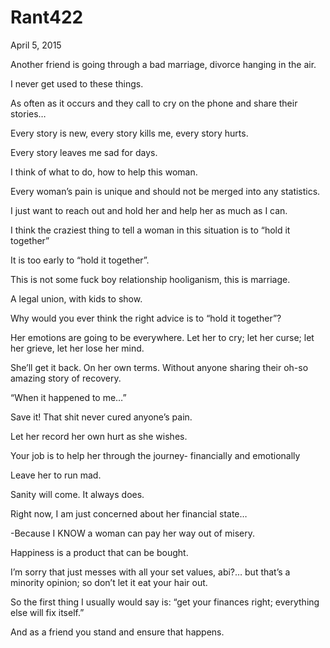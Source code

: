 # Rant422


April 5, 2015

Another friend is going through a bad marriage, divorce hanging in the air.

I never get used to these things.

As often as it occurs and they call to cry on the phone and share their stories…

Every story is new, every story kills me, every story hurts.

Every story leaves me sad for days.

I think of what to do, how to help this woman.

Every woman’s pain is unique and should not be merged into any statistics.

I just want to reach out and hold her and help her as much as I can.

I think the craziest thing to tell a woman in this situation is to “hold it together”

It is too early to “hold it together”.

This is not some fuck boy relationship hooliganism, this is marriage.

A legal union, with kids to show.

Why would you ever think the right advice is to “hold it together”?

Her emotions are going to be everywhere. Let her to cry; let her curse; let her grieve, let her lose her mind.

She’ll get it back. On her own terms. Without anyone sharing their oh-so amazing story of recovery.

“When it happened to me…”

Save it! That shit never cured anyone’s pain.

Let her record her own hurt as she wishes.

Your job is to help her through the journey- financially and emotionally

Leave her to run mad. 

Sanity will come. It always does.

Right now, I am just concerned about her financial state…

-Because I KNOW a woman can pay her way out of misery.

Happiness is a product that can be bought. 

I’m sorry that just messes with all your set values, abi?… but that’s a minority opinion; so don’t let it eat your hair out.

So the first thing I usually would say is: “get your finances right; everything else will fix itself.”

And as a friend you stand and ensure that happens.